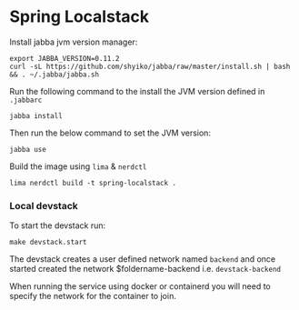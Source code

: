 # Spring Localstack



Install jabba jvm version manager:

```
export JABBA_VERSION=0.11.2
curl -sL https://github.com/shyiko/jabba/raw/master/install.sh | bash && . ~/.jabba/jabba.sh
```

Run the following command to the install the JVM version defined in `.jabbarc` 

```
jabba install
```

Then run the below command to set the JVM version:
```
jabba use
```

Build the image using `lima` & `nerdctl`

```
lima nerdctl build -t spring-localstack .
```

### Local devstack 

To start the devstack run:
```
make devstack.start 
```
The devstack creates a user defined network named `backend` and once
started created the network $foldername-backend i.e. `devstack-backend`

When running the service using docker or containerd you will need to specify the network for the container to join.

